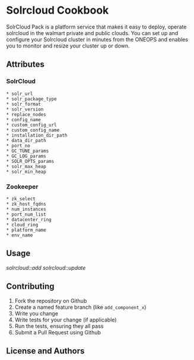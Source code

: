 # Solrcloud Cookbook


SolrCloud Pack is a platform service that makes it easy to deploy, operate solrcloud in the walmart private and public clouds. You can set up and configure your Solrcloud cluster in minutes from the ONEOPS and enables you to monitor and resize your cluster up or down.





## Attributes

### SolrCloud
```
* solr_url
* solr_package_type
* solr_format
* solr_version
* replace_nodes
* config_name
* custom_config_url
* custom_config_name
* installation_dir_path
* data_dir_path
* port_no
* GC_TUNE_params
* GC_LOG_params
* SOLR_OPTS_params
* solr_max_heap
* solr_min_heap
```

### Zookeeper
```
* zk_select
* zk_host_fqdns
* num_instances
* port_num_list
* datacenter_ring
* cloud_ring
* platform_name
* env_name
```


## Usage
  _solrcloud::add_
  _solrcloud::update_


## Contributing
1. Fork the repository on Github
1. Create a named feature branch (like `add_component_x`)
1. Write you change
1. Write tests for your change (if applicable)
1. Run the tests, ensuring they all pass
1. Submit a Pull Request using Github




## License and Authors



